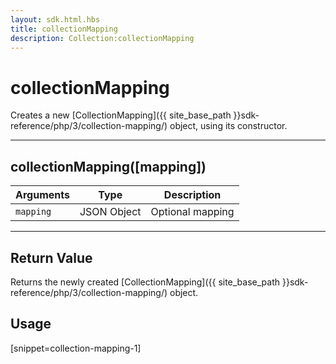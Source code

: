 ```yaml
---
layout: sdk.html.hbs
title: collectionMapping
description: Collection:collectionMapping
---
```

  

# collectionMapping
Creates a new [CollectionMapping]({{ site_base_path }}sdk-reference/php/3/collection-mapping/) object, using its constructor.

---

## collectionMapping([mapping])

| Arguments | Type | Description |
|---------------|---------|----------------------------------------|
| ``mapping`` | JSON Object | Optional mapping |

---

## Return Value

Returns the newly created [CollectionMapping]({{ site_base_path }}sdk-reference/php/3/collection-mapping/) object.

## Usage

[snippet=collection-mapping-1]
